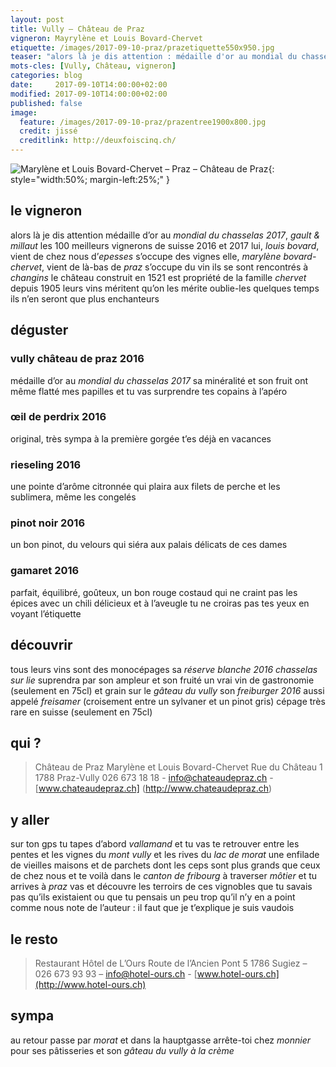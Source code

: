 ```yaml
---
layout: post
title: Vully — Château de Praz
vigneron: Mayrylène et Louis Bovard-Chervet
etiquette: /images/2017-09-10-praz/prazetiquette550x950.jpg
teaser: "alors là je dis attention : médaille d'or au mondial du chasselas 2017, gault&millaut les 100 meilleurs vignerons de suisse 2016 et 2017"
mots-cles: [Vully, Château, vigneron]
categories: blog
date:     2017-09-10T14:00:00+02:00
modified: 2017-09-10T14:00:00+02:00
published: false
image:
  feature: /images/2017-09-10-praz/prazentree1900x800.jpg
  credit: jissé
  creditlink: http://deuxfoiscinq.ch/
---
```


![Marylène et Louis Bovard-Chervet – Praz – Château de Praz][i1]{: style="width:50%; margin-left:25%;" }

[i1]: ../../images/2017-09-10-praz/prazg&m-1200x1600.jpg

## le vigneron
alors là je dis attention
médaille d’or au *mondial du chasselas 2017*, *gault & millaut* les 100 meilleurs vignerons de suisse 2016 et 2017
lui, *louis bovard*, vient de chez nous d’*epesses* s’occupe des vignes
elle, *marylène bovard-chervet*, vient de là-bas de *praz* s’occupe du vin
ils se sont rencontrés à *changins*
le château construit en 1521 est propriété de la famille *chervet* depuis 1905
leurs vins méritent qu’on les mérite oublie-les quelques temps ils n’en seront que plus enchanteurs


## déguster
### vully château de praz 2016
médaille d’or au *mondial du chasselas 2017*
sa minéralité et son fruit ont même flatté mes papilles et tu vas surprendre tes copains à l’apéro

### œil de perdrix 2016
original, très sympa
à la première gorgée t’es déjà en vacances

### rieseling 2016
une pointe d’arôme citronnée qui plaira aux filets de perche et les sublimera, même les congelés

### pinot noir 2016
un bon pinot, du velours qui siéra aux palais délicats de ces dames

### gamaret 2016
parfait, équilibré, goûteux, un bon rouge costaud qui ne craint pas les épices
avec un chili délicieux et à l’aveugle tu ne croiras pas tes yeux en voyant l’étiquette

## découvrir
tous leurs vins sont des monocépages
sa *réserve blanche 2016 chasselas sur lie* suprendra par son ampleur et son fruité
un vrai vin de gastronomie (seulement en 75cl)
et grain sur le *gâteau du vully* son *freiburger 2016* aussi appelé *freisamer* (croisement entre un sylvaner et un pinot gris) cépage très rare en suisse (seulement en 75cl)  

## qui ?
> Château de Praz
> Marylène et Louis Bovard-Chervet
> Rue du Château 1
> 1788 Praz-Vully
> 026 673 18 18 - [info@chateaudepraz.ch](mailto:info@chateaudepraz.ch) - [www.chateaudepraz.ch] (http://www.chateaudepraz.ch)

## y aller
sur ton gps tu tapes d’abord *vallamand* et tu vas te retrouver entre les pentes et les vignes du *mont vully* et les rives du *lac de morat*
une enfilade de vieilles maisons et de parchets dont les ceps sont plus grands que ceux de chez nous et te voilà dans le *canton de fribourg* à traverser *môtier* et tu arrives à *praz*
vas et découvre les terroirs de ces vignobles que tu savais pas qu’ils existaient ou que tu pensais un peu trop qu’il n’y en a point comme nous
note de l’auteur : il faut que je t’explique je suis vaudois


## le resto
> Restaurant Hôtel de L’Ours
> Route de l’Ancien Pont 5
> 1786 Sugiez – 026 673 93 93 – [info@hotel-ours.ch](mailto:info@hotel-ours.ch) - [www.hotel-ours.ch](http://www.hotel-ours.ch)


## sympa
au retour passe par *morat* et dans la hauptgasse arrête-toi chez *monnier* pour ses pâtisseries et son *gâteau du vully à la crème*
